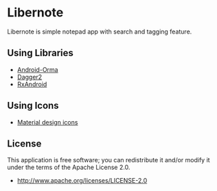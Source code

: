 # Libernote

Libernote is simple notepad app with search and tagging feature.

## Using Libraries

* [Android-Orma](https://github.com/gfx/Android-Orma)
* [Dagger2](https://github.com/google/dagger)
* [RxAndroid](https://github.com/ReactiveX/RxAndroid)

## Using Icons

* [Material design icons](https://github.com/google/material-design-icons)

## License

This application is free software; you can redistribute it and/or modify it
under the terms of the Apache License 2.0.

* http://www.apache.org/licenses/LICENSE-2.0